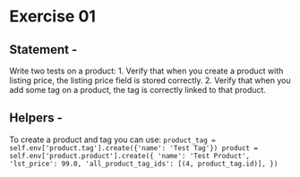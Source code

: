
# Exercise 01

## Statement -
  Write two tests on a product:
    1. Verify that when you create a product with listing price, the listing
       price field is stored correctly.
    2. Verify that when you add some tag on a product, the tag is correctly
       linked to that product.

## Helpers -
  To create a product and tag you can use:
    ```
    product_tag = self.env['product.tag'].create({'name': 'Test Tag'})
    product = self.env['product.product'].create({
        'name': 'Test Product',
        'lst_price': 99.0,
        'all_product_tag_ids': [(4, product_tag.id)],
    })
    ```

